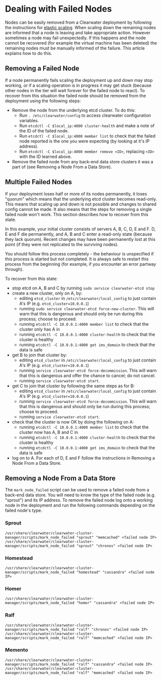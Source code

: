 # Dealing with Failed Nodes

Nodes can be easily removed from a Clearwater deployment by following the instructions for [elastic scaling](Clearwater_Elastic_Scaling.md). When scaling down the remaining nodes are informed that a node is leaving and take appropriate action. However sometimes a node may fail unexpectedly. If this happens and the node cannot be recovered (for example the virtual machine has been deleted) the remaining nodes must be manually informed of the failure. This article explains how to do this.

## Removing a Failed Node

If a node permanently fails scaling the deployment up and down may stop working, or if a scaling operation is in progress it may get stuck (because other nodes in the tier will wait forever for the failed node to react). To recover from this situation the failed node should be removed from the deployment using the following steps:

* Remove the node from the underlying etcd cluster. To do this:
    * Run `. /etc/clearwater/config` to access clearwater configuration variables.
    * Run `etcdctl -C $local_ip:4000 cluster-health` and make a note of the ID of the failed node.
    * Run `etcdctl -C $local_ip:4000 member list` to check that the failed node reported is the one you were expecting (by looking at it's IP address).
    * Run `etcdctl -C $local_ip:4000 member remove <ID>`, replacing `<ID>` with the ID learned above.
* Remove the failed node from any back-end data store clusters it was a part of (see Removing a Node From a Data Store).

## Multiple Failed Nodes

If your deployment loses half or more of its nodes permanently, it loses "quorum" which means that the underlying etcd cluster becomes read-only. This means that scaling up and down is not possible and changes to shared config cannot be made. It also means that the steps for removing a single failed node won't work. This section describes how to recover from this state.

In this example, your initial cluster consists of servers A, B, C, D, E and F. D, E and F die permanently, and A, B and C enter a read-only state (because they lack quorum). Recent changes may have been permanently lost at this point (if they were not replicated to the surviving nodes).

You should follow this process completely - the behaviour is unspecified if this process is started but not completed. It is always safe to restart this process from the beginning (for example, if you encounter an error partway through).

To recover from this state:

* stop etcd on A, B and C by running `sudo service clearwater-etcd stop`
* create a new cluster, only on A, by:
    * editing `etcd_cluster` in `/etc/clearwater/local_config` to just contain A's IP (e.g. `etcd_cluster=10.0.0.1`)
    * running `sudo service clearwater-etcd force-new-cluster`. This will warn that this is dangerous and should only be run during this process; choose to proceed.
    * running `etcdctl -C 10.0.0.1:4000 member list` to check that the cluster only has A in
    * running `etcdctl -C 10.0.0.1:4000 cluster-health` to check that the cluster is healthy
    * running `etcdctl -C 10.0.0.1:4000 get ims_domain` to check that the data is safe
* get B to join that cluster by:
    * editing `etcd_cluster` in `/etc/clearwater/local_config` to just contain A's IP (e.g. `etcd_cluster=10.0.0.1`)
    * running `service clearwater-etcd force-decommission`. This will warn that this is dangerous and offer the chance to cancel; do not cancel.
    * running `service clearwater-etcd start`.
* get C to join that cluster by following the same steps as for B:
    * editing `etcd_cluster` in `/etc/clearwater/local_config` to just contain A's IP (e.g. `etcd_cluster=10.0.0.1`)
    * running `service clearwater-etcd force-decommission`. This will warn that this is dangerous and should only be run during this process; choose to proceed.
    * running `service clearwater-etcd start`.
* check that the cluster is now OK by doing the following on A:
    * running `etcdctl -C 10.0.0.1:4000 member list` to check that the cluster now has A, B and C in
    * running `etcdctl -C 10.0.0.1:4000 cluster-health` to check that the cluster is healthy
    * running `etcdctl -C 10.0.0.1:4000 get ims_domain` to check that the data is safe
* log on to A. For each of D, E and F follow the instructions in Removing a Node From a Data Store.

## Removing a Node From a Data Store

The `mark_node_failed` script can be used to remove a failed node from a back-end data store. You will need to know the type of the failed node (e.g. "sprout") and its IP address. To remove the failed node log onto a working node in the deployment and run the following commands depending on the failed node's type.

### Sprout

    /usr/share/clearwater/clearwater-cluster-manager/scripts/mark_node_failed "sprout" "memcached" <failed node IP>
    /usr/share/clearwater/clearwater-cluster-manager/scripts/mark_node_failed "sprout" "chronos" <failed node IP>

### Homestead

    /usr/share/clearwater/clearwater-cluster-manager/scripts/mark_node_failed "homestead" "cassandra" <failed node IP>

### Homer

    /usr/share/clearwater/clearwater-cluster-manager/scripts/mark_node_failed "homer" "cassandra" <failed node IP>

### Ralf

    /usr/share/clearwater/clearwater-cluster-manager/scripts/mark_node_failed "ralf" "chronos" <failed node IP>
    /usr/share/clearwater/clearwater-cluster-manager/scripts/mark_node_failed "ralf" "memcached" <failed node IP>

### Memento

    /usr/share/clearwater/clearwater-cluster-manager/scripts/mark_node_failed "ralf" "cassandra" <failed node IP>
    /usr/share/clearwater/clearwater-cluster-manager/scripts/mark_node_failed "ralf" "memcached" <failed node IP>
